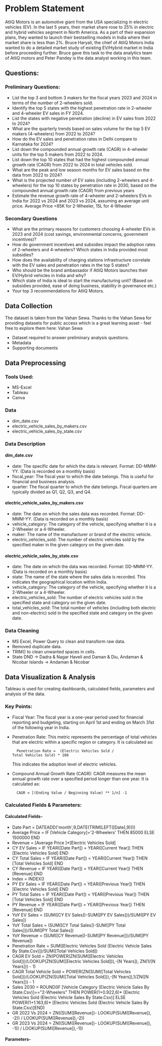 

# Problem Statement

AtliQ Motors is an automotive giant from the USA specializing in electric vehicles (EV). In the last 5 years, their market share rose to 25% in electric and hybrid vehicles segment in North America. As a part of their expansion plans, they wanted to launch their bestselling models in India where their market share is less than 2%. Bruce Haryali, the chief of AtliQ Motors India wanted to do a detailed market study of existing EV/Hybrid market in India before proceeding further. Bruce gave this task to the data analytics team of AtliQ motors and Peter Pandey is the data analyst working in this team.

## Questions:

###  Preliminary Questions:
* List the top 3 and bottom 3 makers for the fiscal years 2023 and 2024 in terms of the number of 2-wheelers sold.
* Identify the top 5 states with the highest penetration rate in 2-wheeler and 4-wheeler EV sales in FY 2024.
* List the states with negative penetration (decline) in EV sales from 2022 to 2024?
* What are the quarterly trends based on sales volume for the top 5 EV makers (4-wheelers) from 2022 to 2024?
* How do the EV sales and penetration rates in Delhi compare to Karnataka for 2024?
* List down the compounded annual growth rate (CAGR) in 4-wheeler units for the top 5 makers from 2022 to 2024.
* List down the top 10 states that had the highest compounded annual growth rate (CAGR) from 2022 to 2024 in total vehicles sold.
* What are the peak and low season months for EV sales based on the data from 2022 to 2024?
* What is the projected number of EV sales (including 2-wheelers and 4-wheelers) for the top 10 states by penetration rate in 2030, based on the compounded annual growth rate (CAGR) from previous years
* Estimate the revenue growth rate of 4-wheeler and 2-wheelers EVs in India for 2022 vs 2024 and 2023 vs 2024, assuming an average unit price. Average Price =85K for 2-Wheeler, 15L for 4-Wheeler


### Secondary Questions

* What are the primary reasons for customers choosing 4-wheeler EVs in 2023 and 2024 (cost savings, environmental concerns, government incentives)?
* How do government incentives and subsidies impact the adoption rates of 2-wheelers and 4-wheelers? Which states in India provided most subsidies?
* How does the availability of charging stations infrastructure correlate with the EV sales and penetration rates in the top 5 states?
* Who should be the brand ambassador if AtliQ Motors launches their EV/Hybrid vehicles in India and why?
* Which state of India is ideal to start the manufacturing unit? (Based on subsidies provided, ease of doing business, stability in governance etc.)
* Your top 3 recommendations for AtliQ Motors.

## Data Collection

The dataset is taken from the Vahan Sewa. Thanks to the Vahan Sewa for 
providing datasets for public access which is a great learning asset - feel free to explore 
them here: Vahan Sewa 
* Dataset required to answer preliminary analysis questions. 
* Metadata 
* Supporting documents

## Data Preprocessing

### Tools Used:
* MS-Excel
* Tableau
* Canva

### Data 
* dim_date.csv
* electric_vehicle_sales_by_makers.csv
* electric_vehicle_sales_by_state.csv
### Data Description
#### dim_date.csv 
- date: The specific date for which the data is relevant. Format: DD-MMM-YY. (Data is recorded on a monthly basis)
- fiscal_year: The fiscal year to which the date belongs. This is useful for financial and business analysis.
- quarter: The fiscal quarter to which the date belongs. Fiscal quarters are typically divided as Q1, Q2, Q3, and Q4.

#### electric_vehicle_sales_by_makers.csv

- date: The date on which the sales data was recorded. Format: DD-MMM-YY. (Data is recorded on a monthly basis)
- vehicle_category: The category of the vehicle, specifying whether it is a 2-Wheeler or a 4-Wheeler.
- maker: The name of the manufacturer or brand of the electric vehicle.
- electric_vehicles_sold: The number of electric vehicles sold by the specified maker in the given category on the given date.
#### electric_vehicle_sales_by_state.csv

- date: The date on which the data was recorded. Format: DD-MMM-YY. (Data is recorded on a monthly basis)
- state: The name of the state where the sales data is recorded. This indicates the geographical location within India.
- vehicle_category: The category of the vehicle, specifying whether it is a 2-Wheeler or a 4-Wheeler.
- electric_vehicles_sold: The number of electric vehicles sold in the specified state and category on the given date.
- total_vehicles_sold: The total number of vehicles (including both electric and non-electric) sold in the specified state and category on the given date.
### Data Cleaning
- MS Excel, Power Query to clean and transform raw data.
- Removed duplicate data.
- TRIM() to clean unwanted spaces in cells.
- State DND -> Dadra & Nagar Haveli and Daman & Diu, Andaman & Nicobar Islands -> Andaman & Nicobar
## Data Visualization & Analysis
Tableau is used for creating dashboards, calculated fields, parameters and analysis of the data.
### Key Points:
* Fiscal Year: The fiscal year is a one-year period used for financial reporting and budgeting, starting on April 1st and ending on March 31st of the following year in India.

* Penetration Rate: This metric represents the percentage of total vehicles that are electric within a specific region or category. It is calculated as:

		Penetration Rate =  (Electric Vehicles Sold / Total Vehicles Sold) * 100  
   This indicates the adoption level of electric vehicles.

* Compound Annual Growth Rate (CAGR): CAGR measures the mean annual growth rate over a specified period longer than one year. It is calculated as:
        
        CAGR = [(Ending Value / Beginning Value) ** 1/n] -1
### Calculated Fields & Parameters:
#### Calculated Fields-

- Date Part = DATEADD('month',9,DATE(TRIM(LEFT([Date],9))))
- Average Price = IF [Vehicle Category]='2-Wheelers' THEN 85000 ELSE 1500000 END
- Revenue = [Average Price ]*[Electric Vehicles Sold]
- CY EV Sales = IF YEAR([Date Part]) = YEAR([Current Year]) THEN [Electric Vehicles Sold] END
- CY Total Sales = IF YEAR([Date Part]) = YEAR([Current Year]) THEN [Total Vehicles Sold] END
- CY Revenue = IF YEAR([Date Part]) = YEAR([Current Year]) THEN [Revenue] END
- Index = INDEX()
- PY EV Sales = IF YEAR([Date Part]) = YEAR([Previous Year]) THEN [Electric Vehicles Sold] END
- PY Total Sales = IF YEAR([Date Part]) = YEAR([Previous Year]) THEN [Total Vehicles Sold] END
- PY Revenue = IF YEAR([Date Part]) = YEAR([Previous Year]) THEN [Revenue] END
- YoY EV Sales = (SUM([CY EV Sales])-SUM([PY EV Sales]))/SUM([PY EV Sales])
- YoY Total Sales = (SUM([CY Total Sales])-SUM([PY Total Sales]))/SUM([PY Total Sales])
- YoY Revenue = (SUM([CY Revenue])-SUM([PY Revenue]))/SUM([PY Revenue])
- Penetration Rate = SUM([Electric Vehicles Sold (Electric Vehicle Sales By State.Csv)])/SUM([Total Vehicles Sold])
- CAGR EV Sold = ZN(POWER(ZN(SUM([Electric Vehicles Sold]))/LOOKUP(ZN(SUM([Electric Vehicles Sold])),-[N Years]), ZN(1/[N Years])) - 1)
- CAGR Total Vehicle Sold = POWER(ZN(SUM([Total Vehicles Sold]))/LOOKUP(ZN(SUM([Total Vehicles Sold])),-[N Years]),1/ZN([N Years])) - 1
- Sales 2030 = ROUND(IF [Vehicle Category (Electric Vehicle Sales By State.Csv)]=="2-Wheelers" THEN POWER(1+0.922,6)* [Electric Vehicles Sold (Electric Vehicle Sales By State.Csv)] ELSE POWER(1+1.163,6)* [Electric Vehicles Sold (Electric Vehicle Sales By State.Csv)]END)
- GR 2022 Vs 2024 = ZN((SUM([Revenue])- LOOKUP(SUM([Revenue]), -2)) / LOOKUP(SUM([Revenue]),-2))
- GR 2023 Vs 2024 = ZN((SUM([Revenue])- LOOKUP(SUM([Revenue]), -1)) / LOOKUP(SUM([Revenue]),-1))
#### Parameters-
